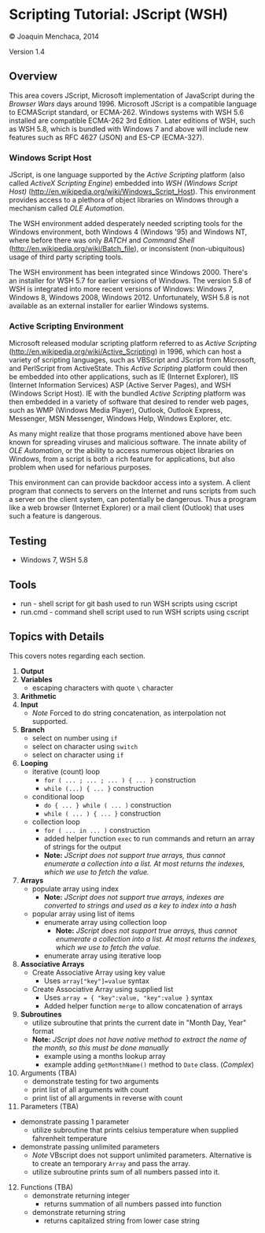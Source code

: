# Scripting Tutorial: JScript (WSH)

© Joaquin Menchaca, 2014

Version 1.4

## Overview

This area covers JScript, Microsoft implementation of JavaScript during the *Browser Wars* days around 1996.  Microsoft JScript is a compatible language to ECMAScript standard, or ECMA-262.  Windows systems with WSH 5.6 installed are compatible ECMA-262 3rd Edition.  Later editions of WSH, such as WSH 5.8, which is bundled with Windows 7 and above will include new features such as RFC 4627 (JSON) and ES-CP (ECMA-327).

### Windows Script Host

JScript, is one language supported by the *Active Scripting* platform (also called *ActiveX Scripting Engine*) embedded into *WSH (Windows Script Host)* (http://en.wikipedia.org/wiki/Windows_Script_Host).  This environment provides access to a plethora of object libraries on Windows through a mechanism called *OLE Automation*.  

The WSH environment added desperately needed scripting tools for the Windows environment, both Windows 4 (Windows '95) and Windows NT, where before there was only *BATCH* and *Command Shell* (http://en.wikipedia.org/wiki/Batch_file), or inconsistent (non-ubiquitous) usage of third party scripting tools.

The WSH environment has been integrated since Windows 2000.  There's an installer for WSH 5.7 for earlier versions of Windows.  The version 5.8 of WSH is integrated into more recent versions of Windows: Windows 7, Windows 8, Windows 2008, Windows 2012.  Unfortunately, WSH 5.8 is not available as an external installer for earlier Windows systems.

### Active Scripting Environment

Microsoft released modular scripting platform referred to as *Active Scripting* (http://en.wikipedia.org/wiki/Active_Scripting) in 1996, which can host a variety of scripting languages, such as VBScript and JScript from Microsoft, and PerlScript from ActiveState.  This *Active Scripting* platform could then be embedded into other applications, such as IE (Internet Explorer), IIS (Internet Information Services) ASP (Active Server Pages), and WSH (Windows Script Host).  IE with the bundled *Active Scripting* platform was then embedded in a variety of software that desired to render web pages, such as WMP (Windows Media Player), Outlook, Outlook Express, Messenger, MSN Messenger, Windows Help, Windows Explorer, etc.

As many might realize that those programs mentioned above have been known for spreading viruses and malicious software.  The innate ability of *OLE Automation*, or the ability to access numerous object libraries on Windows, from a script is both a rich feature for applications, but also problem when used for nefarious purposes.

This environment can can provide backdoor access into a system.  A client program that connects to servers on the Internet and runs scripts from such a server on the client system, can potentially be dangerous.  Thus a program like a web browser (Internet Explorer) or a mail client (Outlook) that uses such a feature is dangerous.

## Testing

* Windows 7, WSH 5.8
 
## Tools

* run - shell script for git bash used to run WSH scripts using cscript
* run.cmd - command shell script used to run WSH scripts using cscript

## Topics with Details 

This covers notes regarding each section.

1. **Output**
2. **Variables**
   * escaping characters with quote ```\``` character
3. **Arithmetic**
4. **Input**
   * *Note* Forced to do string concatenation, as interpolation not supported.
5. **Branch**
   * select on number using ```if```
   * select on character using ```switch```
   * select on character using ```if```
6. **Looping**
   * iterative (count) loop
     * ```for ( ... ; ... ; ... ) { ... }``` construction
     * ```while (...) { ... }``` construction
   * conditional loop
     * ```do { ... } while ( ... )``` construction
     * ```while ( ... ) { ... }``` construction
   * collection loop
     * ```for ( ... in ... )``` construction
     * added helper function ```exec``` to run commands and return an array of strings for the output
     * **Note:** *JScript does not support true arrays, thus cannot enumerate a collection into a list.  At most returns the indexes, which we use to fetch the value.*
7. **Arrays**
   * populate array using index
     * **Note:** *JScript does not support true arrays, indexes are converted to strings and used as a key to index into a hash*
   * popular array using list of items
     * enumerate array using collection loop
       * **Note:** *JScript does not support true arrays, thus cannot enumerate a collection into a list.  At most returns the indexes, which we use to fetch the value.*
     * enumerate array using iterative loop
8. **Associative Arrays**
   * Create Associative Array using key value
     * Uses ```array["key"]=value``` syntax
   * Create Associative Array using supplied list
     * Uses ```array = { "key":value, "key":value }``` syntax
     * Added helper function ```merge``` to allow concatenation of arrays
9. **Subroutines** 
   * utilize subroutine that prints the current date in "Month Day, Year" format
   * **Note:** *JScript does not have native method to extract the name of the month, so this must be done manually*
     * example using a months lookup array
     * example adding ```getMonthName()``` method to ```Date``` class. (*Complex*)
10. Arguments (TBA)
    * demonstrate testing for two arguments
    * print list of all arguments with count
    * print list of all arguments in reverse with count
11. Parameters (TBA)
   * demonstrate passing 1 parameter
     * utilize subroutine that prints celsius temperature when supplied fahrenheit temperature
   * demonstrate passing unlimited parameters
     * *Note* VBscript does not support unlimited parameters.  Alternative is to create an temporary ```Array``` and pass the array.
     * utilize subroutine prints sum of all numbers passed into it.
12. Functions (TBA)
    * demonstrate returning integer
      * returns summation of all numbers passed into function 
    * demonstrate returning string
      * returns capitalized string from lower case string 
